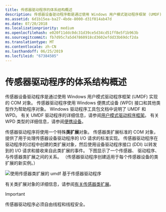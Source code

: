 ```yaml
---
title: 传感器驱动程序的体系结构概述
description: 传感器设备驱动程序都是通过使用 Windows 用户模式驱动程序框架 (UMDF) 实现的 COM 对象
ms.assetid: 6d1b15ea-ba27-4bde-8000-d31f014ab47d
ms.date: 07/20/2018
ms.localizationpriority: medium
ms.openlocfilehash: e020f11ddc0dc31d39ce5d34cd51ff8e5f1b963b
ms.sourcegitcommit: fb7d95c7a5d47860918cd3602efdd33b69dcf2da
ms.translationtype: MT
ms.contentlocale: zh-CN
ms.lasthandoff: 06/25/2019
ms.locfileid: "67384505"
---
```

# <a name="architecture-overview-for-sensor-drivers"></a>传感器驱动程序的体系结构概述


传感器设备驱动程序是通过使用 Windows 用户模式驱动程序框架 (UMDF) 实现的 COM 对象。 传感器驱动程序使用 Windows 便携式设备 (WPD) 接口和其他类型作为帮助程序对象。 Windows 驱动程序工具包文档中说明了 UMDF 和 WPD。 有关 UMDF 驱动程序的详细信息，请参阅[用户模式驱动程序框架](https://docs.microsoft.com/windows-hardware/drivers/wdf/user-mode-driver-framework-design-guide)。 有关 WPD 类型的详细信息，请参阅[便携设备](https://docs.microsoft.com/previous-versions/windows/hardware/drivers/ff597901(v=vs.85))。

传感器驱动程序将使用一个特殊**类扩展**对象。 传感器类扩展标准的 COM 对象，提供了用于处理传感器设备驱动程序的 I/O 请求的标准实现。 传感器驱动程序在驱动程序的过程中创建的类扩展对象，然后使用设备驱动程序接口 (DDI) 以转发到的 I/O 请求和接收来自此类扩展的事件。 下图显示了一个传感器、 驱动程序、 与传感器类扩展之间的关系。 （传感器驱动程序创建适用于每个传感器设备的类扩展的新实例。）

![使用传感器类扩展的 umdf 基于传感器驱动程序](images/sensordriver-cxt.jpg)

有关类扩展对象的详细信息，请参阅[有关传感器类扩展](about-the-sensor-class-extension.md)。

>[!IMPORTANT]
> 传感器驱动程序必须自由线程和线程安全。










